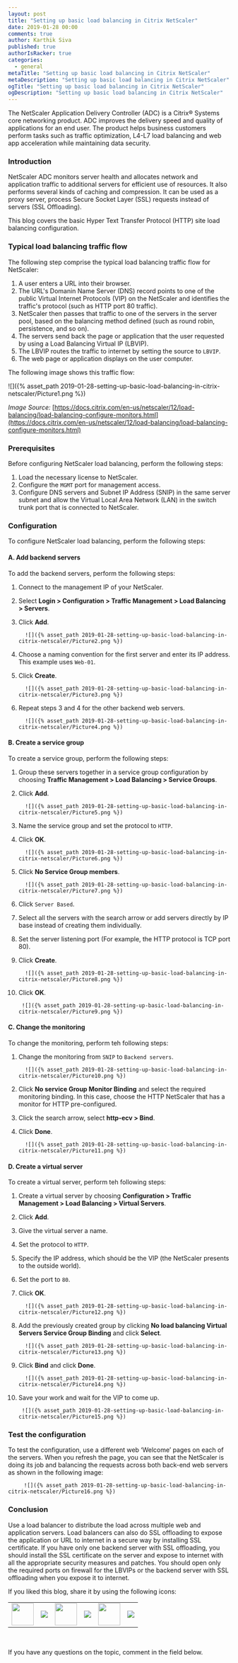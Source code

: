 ```yaml
---
layout: post
title: "Setting up basic load balancing in Citrix NetScaler"
date: 2019-01-28 00:00
comments: true
author: Karthik Siva
published: true
authorIsRacker: true
categories:
  - general
metaTitle: "Setting up basic load balancing in Citrix NetScaler"
metaDescription: "Setting up basic load balancing in Citrix NetScaler"
ogTitle: "Setting up basic load balancing in Citrix NetScaler"
ogDescription: "Setting up basic load balancing in Citrix NetScaler"
---
```


The NetScaler Application Delivery Controller (ADC) is a Citrix&reg; Systems
core networking product. ADC improves the delivery speed and quality of
applications for an end user. The product helps business customers perform
tasks such as traffic optimization, L4-L7 load balancing and web app
acceleration while maintaining data security.

<!-- more -->

### Introduction

NetScaler ADC monitors server health and allocates network and application
traffic to additional servers for efficient use of resources. It also performs
several kinds of caching and compression. It can be used as a proxy server,
process Secure Socket Layer (SSL) requests instead of servers (SSL Offloading).

This blog covers the basic Hyper Text Transfer Protocol (HTTP) site load
balancing configuration.

### Typical load balancing traffic flow

The following step comprise the typical load balancing traffic flow for NetScaler:

1.	A user enters a URL into their browser.
2.	The URL's Domanin Name Server (DNS) record points to one of the public Virtual
   Internet Protocols (VIP) on the NetScaler and identifies the traffic's
   protocol (such as HTTP port 80 traffic).
3.	NetScaler then passes that traffic to one of the servers in the server pool,
   based on the balancing method defined (such as round robin, persistence, and
   so on).
4.	The servers send back the page or application that the user requested by
   using a Load Balancing Virtual IP (LBVIP).
5.	The LBVIP routes the traffic to internet by setting the source to `LBVIP`.
6.	The web page or application displays on the user computer.

The following image shows this traffic flow:

![]({% asset_path 2019-01-28-setting-up-basic-load-balancing-in-citrix-netscaler/Picture1.png %})

*Image Source:* [https://docs.citrix.com/en-us/netscaler/12/load-balancing/load-balancing-configure-monitors.html](https://docs.citrix.com/en-us/netscaler/12/load-balancing/load-balancing-configure-monitors.html)

### Prerequisites

Before configuring NetScaler load balancing, perform the following steps:

1. Load the necessary license to NetScaler.
2. Configure the `MGMT` port for management access.
3. Configure DNS servers and Subnet IP Address (SNIP) in the same server subnet
   and allow the Virtual Local Area Network (LAN) in the switch trunk port that
   is connected to NetScaler.

### Configuration

To configure NetScaler load balancing, perform the following steps:

#### A. Add backend servers

To add the backend servers, perform the following steps:

1. Connect to the management IP of your NetScaler.
2. Select **Login > Configuration > Traffic Management > Load Balancing > Servers**.
3. Click **Add**.

         ![]({% asset_path 2019-01-28-setting-up-basic-load-balancing-in-citrix-netscaler/Picture2.png %})

3. Choose a naming convention for the first server and enter its IP address.
   This example uses `Web-01`.
4. Click **Create**.

         ![]({% asset_path 2019-01-28-setting-up-basic-load-balancing-in-citrix-netscaler/Picture3.png %})

5. Repeat steps 3 and 4 for the other backend web servers.

         ![]({% asset_path 2019-01-28-setting-up-basic-load-balancing-in-citrix-netscaler/Picture4.png %})

#### B. Create a service group

To create a service group, perform the following steps:

1. Group these servers together in a service group configuration by choosing
   **Traffic Management > Load Balancing > Service Groups**.
2. Click **Add**.

         ![]({% asset_path 2019-01-28-setting-up-basic-load-balancing-in-citrix-netscaler/Picture5.png %})

3. Name the service group and set the protocol to `HTTP`.
4. Click **OK**.

         ![]({% asset_path 2019-01-28-setting-up-basic-load-balancing-in-citrix-netscaler/Picture6.png %})

5. Click **No Service Group members**.

         ![]({% asset_path 2019-01-28-setting-up-basic-load-balancing-in-citrix-netscaler/Picture7.png %})

6. Click `Server Based`.
7. Select all the servers with the search arrow or add servers directly by IP
   base instead of creating them individually.
8. Set the server listening port (For example, the HTTP protocol is TCP port 80).
9. Click **Create**.

         ![]({% asset_path 2019-01-28-setting-up-basic-load-balancing-in-citrix-netscaler/Picture8.png %})

10. Click **OK**.

         ![]({% asset_path 2019-01-28-setting-up-basic-load-balancing-in-citrix-netscaler/Picture9.png %})

#### C. Change the monitoring

To change the monitoring, perform teh following steps:

1. Change the monitoring from `SNIP` to `Backend servers`.

         ![]({% asset_path 2019-01-28-setting-up-basic-load-balancing-in-citrix-netscaler/Picture10.png %})

2. Click **No service Group Monitor Binding** and select the required monitoring
   binding. In this case, choose the HTTP NetScaler that has a monitor for HTTP
   pre-configured.
3. Click the search arrow, select **http-ecv > Bind**.
4. Click **Done**.

         ![]({% asset_path 2019-01-28-setting-up-basic-load-balancing-in-citrix-netscaler/Picture11.png %})

#### D. Create a virtual server

To create a virtual server, perform teh following steps:

1. Create a virtual server by choosing **Configuration > Traffic Management >
   Load Balancing > Virtual Servers**.
2. Click **Add**.
3. Give the virtual server a name.
4. Set the protocol to `HTTP`.
5. Specify the IP address, which should be the VIP (the NetScaler presents to
   the outside world).
6. Set the port to `80`.
7. Click **OK**.

         ![]({% asset_path 2019-01-28-setting-up-basic-load-balancing-in-citrix-netscaler/Picture12.png %})

8. Add the previously created group by clicking **No load balancing Virtual
   Servers Service Group Binding** and click **Select**.

         ![]({% asset_path 2019-01-28-setting-up-basic-load-balancing-in-citrix-netscaler/Picture13.png %})

9. Click **Bind** and click **Done**.

         ![]({% asset_path 2019-01-28-setting-up-basic-load-balancing-in-citrix-netscaler/Picture14.png %})

10. Save your work and wait for the VIP to come up.

         ![]({% asset_path 2019-01-28-setting-up-basic-load-balancing-in-citrix-netscaler/Picture15.png %})

### Test the configuration

To test the configuration, use a different web ‘Welcome’ pages on each of the
servers. When you refresh the page, you can see that the NetScaler is doing its
job and balancing the requests across both back-end web servers as shown in the
following image:

         ![]({% asset_path 2019-01-28-setting-up-basic-load-balancing-in-citrix-netscaler/Picture16.png %})

### Conclusion

Use a load balancer to distribute the load across multiple web and application
servers. Load balancers can also do SSL offloading to expose the application or
URL to internet in a secure way by installing SSL certificate. If you have only
one backend server with SSL offloading, you should install the SSL certificate
on the server and expose to internet with all the  appropriate security measures
and patches. You should open only the required ports on firewall for the LBVIPs
or the backend server with SSL offloading when you expose it to internet.

<table>
  <tr>If you liked this blog, share it by using the following icons:</tr>
  <tr>
   <td>
       <img src="{% asset_path line-tile.png %}" width=50 >
    </td>
    <td>
      <a href="https://twitter.com/home?status=https%3A//developer.rackspace.com/blog/setting-up-basic-load-balancing-in-citrix-netscaler/">
        <img src="{% asset_path shareT.png %}">
      </a>
    </td>
    <td>
       <img src="{% asset_path line-tile.png %}" width=50 >
    </td>
    <td>
      <a href="https://www.facebook.com/sharer/sharer.php?u=https%3A//developer.rackspace.com/blog/setting-up-basic-load-balancing-in-citrix-netscaler/">
        <img src="{% asset_path shareFB.png %}">
      </a>
    </td>
    <td>
       <img src="{% asset_path line-tile.png %}" width=50 >
    </td>
    <td>
      <a href="https://www.linkedin.com/shareArticle?mini=true&url=https%3A//developer.rackspace.com/blog/setting-up-basic-load-balancing-in-citrix-netscaler&summary=&source=">
        <img src="{% asset_path shareL.png %}">
      </a>
    </td>
  </tr>
</table>

</br>

If you have any questions on the topic, comment in the field below.

